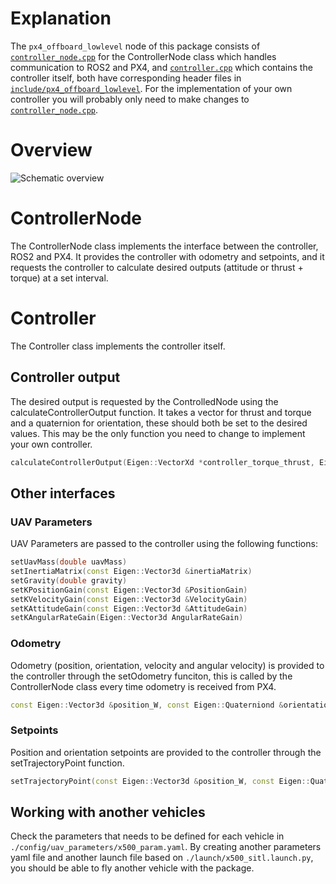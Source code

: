 # Explanation
The ``px4_offboard_lowlevel`` node of this package consists of [``controller_node.cpp``](/src/controller_node.cpp) for the ControllerNode class which handles communication to ROS2 and PX4, and [``controller.cpp``](/src/controller.cpp) which contains the controller itself, both have corresponding header files in [``include/px4_offboard_lowlevel``](/include/px4_offboard_lowlevel). For the implementation of your own controller you will probably only need to make changes to [``controller_node.cpp``](/src/controller_node.cpp).

# Overview
![Schematic overview](media/LowLevelOffboard.png)

# ControllerNode
The ControllerNode class implements the interface between the controller, ROS2 and PX4. It provides the controller with odometry and setpoints, and it requests the controller to calculate desired outputs (attitude or thrust + torque) at a set interval.

# Controller
The Controller class implements the controller itself.
## Controller output
The desired output is requested by the ControlledNode using the calculateControllerOutput function. It takes a vector for thrust and torque and a quaternion for orientation, these should both be set to the desired values. This may be the only function you need to change to implement your own controller.
```CPP
calculateControllerOutput(Eigen::VectorXd *controller_torque_thrust, Eigen::Quaterniond *desired_quaternion)
```

## Other interfaces
### UAV Parameters
UAV Parameters are passed to the controller using the following functions:
```CPP
setUavMass(double uavMass)
setInertiaMatrix(const Eigen::Vector3d &inertiaMatrix)
setGravity(double gravity)
setKPositionGain(const Eigen::Vector3d &PositionGain)
setKVelocityGain(const Eigen::Vector3d &VelocityGain)
setKAttitudeGain(const Eigen::Vector3d &AttitudeGain)
setKAngularRateGain(Eigen::Vector3d AngularRateGain)
```

### Odometry
Odometry (position, orientation, velocity and angular velocity) is provided to the controller through the setOdometry funciton, this is called by the ControllerNode class every time odometry is received from PX4. 

```CPP
const Eigen::Vector3d &position_W, const Eigen::Quaterniond &orientation_W)
```

### Setpoints
Position and orientation setpoints are provided to the controller through the setTrajectoryPoint function.

```CPP
setTrajectoryPoint(const Eigen::Vector3d &position_W, const Eigen::Quaterniond &orientation_W)
```

## Working with another vehicles

Check the parameters that needs to be defined for each vehicle in `./config/uav_parameters/x500_param.yaml`. By creating another parameters yaml file and another launch file based on `./launch/x500_sitl.launch.py`, you should be able to fly another vehicle with the package.